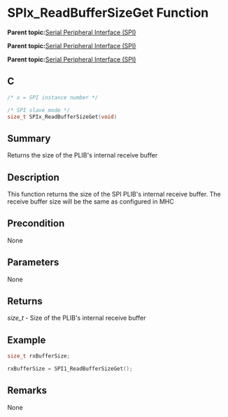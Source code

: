 # SPIx\_ReadBufferSizeGet Function

**Parent topic:**[Serial Peripheral Interface \(SPI\)](GUID-246C53F6-3912-4437-AEC8-C2262CEF3EF6.md)

**Parent topic:**[Serial Peripheral Interface \(SPI\)](GUID-CBD5BFEF-57AB-4CA0-92C0-00CB1A72D686.md)

**Parent topic:**[Serial Peripheral Interface \(SPI\)](GUID-84F93473-4002-4DDD-A28F-9BF9DB6B7C3E.md)

## C

```c
/* x = SPI instance number */

/* SPI slave mode */
size_t SPIx_ReadBufferSizeGet(void)
```

## Summary

Returns the size of the PLIB's internal receive buffer

## Description

This function returns the size of the SPI PLIB's internal receive buffer. The receive buffer size will be the same as configured in MHC

## Precondition

None

## Parameters

None

## Returns

*size\_t* - Size of the PLIB's internal receive buffer

## Example

```c
size_t rxBufferSize;

rxBufferSize = SPI1_ReadBufferSizeGet();

```

## Remarks

None

